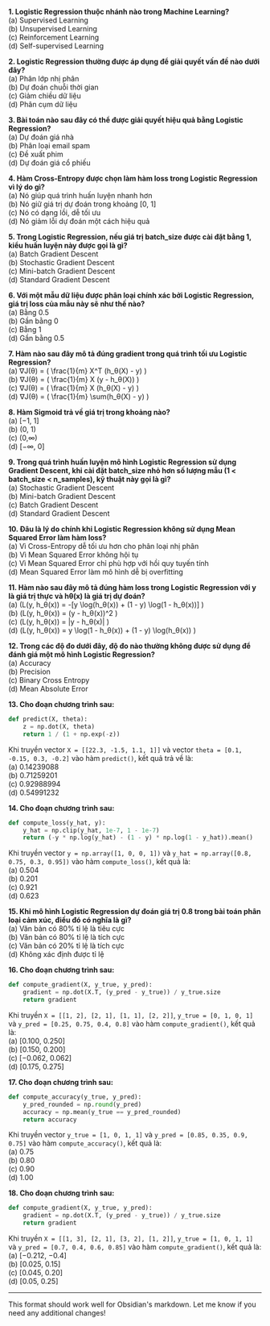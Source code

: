 **1. Logistic Regression thuộc nhánh nào trong Machine Learning?**  
(a) Supervised Learning  
(b) Unsupervised Learning  
(c) Reinforcement Learning  
(d) Self-supervised Learning  

**2. Logistic Regression thường được áp dụng để giải quyết vấn đề nào dưới đây?**  
(a) Phân lớp nhị phân  
(b) Dự đoán chuỗi thời gian  
(c) Giảm chiều dữ liệu  
(d) Phân cụm dữ liệu  

**3. Bài toán nào sau đây có thể được giải quyết hiệu quả bằng Logistic Regression?**  
(a) Dự đoán giá nhà  
(b) Phân loại email spam  
(c) Đề xuất phim  
(d) Dự đoán giá cổ phiếu  

**4. Hàm Cross-Entropy được chọn làm hàm loss trong Logistic Regression vì lý do gì?**  
(a) Nó giúp quá trình huấn luyện nhanh hơn  
(b) Nó giữ giá trị dự đoán trong khoảng [0, 1]  
(c) Nó có dạng lồi, dễ tối ưu  
(d) Nó giảm lỗi dự đoán một cách hiệu quả  

**5. Trong Logistic Regression, nếu giá trị batch_size được cài đặt bằng 1, kiểu huấn luyện này được gọi là gì?**  
(a) Batch Gradient Descent  
(b) Stochastic Gradient Descent  
(c) Mini-batch Gradient Descent  
(d) Standard Gradient Descent  

**6. Với một mẫu dữ liệu được phân loại chính xác bởi Logistic Regression, giá trị loss của mẫu này sẽ như thế nào?**  
(a) Bằng 0.5  
(b) Gần bằng 0  
(c) Bằng 1  
(d) Gần bằng 0.5  

**7. Hàm nào sau đây mô tả đúng gradient trong quá trình tối ưu Logistic Regression?**  
(a) ∇J(θ) = \( \frac{1}{m} X^T (h_θ(X) - y) \)  
(b) ∇J(θ) = \( \frac{1}{m} X (y - h_θ(X)) \)  
(c) ∇J(θ) = \( \frac{1}{m} X (h_θ(X) - y) \)  
(d) ∇J(θ) = \( \frac{1}{m} \sum(h_θ(X) - y) \)  

**8. Hàm Sigmoid trả về giá trị trong khoảng nào?**  
(a) [−1, 1]  
(b) (0, 1)  
(c) (0,∞)  
(d) [−∞, 0]  

**9. Trong quá trình huấn luyện mô hình Logistic Regression sử dụng Gradient Descent, khi cài đặt batch_size nhỏ hơn số lượng mẫu (1 < batch_size < n_samples), kỹ thuật này gọi là gì?**  
(a) Stochastic Gradient Descent  
(b) Mini-batch Gradient Descent  
(c) Batch Gradient Descent  
(d) Standard Gradient Descent  

**10. Đâu là lý do chính khi Logistic Regression không sử dụng Mean Squared Error làm hàm loss?**  
(a) Vì Cross-Entropy dễ tối ưu hơn cho phân loại nhị phân  
(b) Vì Mean Squared Error không hội tụ  
(c) Vì Mean Squared Error chỉ phù hợp với hồi quy tuyến tính  
(d) Mean Squared Error làm mô hình dễ bị overfitting  

**11. Hàm nào sau đây mô tả đúng hàm loss trong Logistic Regression với y là giá trị thực và hθ(x) là giá trị dự đoán?**  
(a) \(L(y, h_θ(x)) = -[y \log(h_θ(x)) + (1 - y) \log(1 - h_θ(x))] \)  
(b) \(L(y, h_θ(x)) = (y - h_θ(x))^2 \)  
(c) \(L(y, h_θ(x)) = |y - h_θ(x)| \)  
(d) \(L(y, h_θ(x)) = y \log(1 - h_θ(x)) + (1 - y) \log(h_θ(x)) \)  

**12. Trong các độ đo dưới đây, độ đo nào thường không được sử dụng để đánh giá một mô hình Logistic Regression?**  
(a) Accuracy  
(b) Precision  
(c) Binary Cross Entropy  
(d) Mean Absolute Error  

**13. Cho đoạn chương trình sau:**  
```python
def predict(X, theta):
    z = np.dot(X, theta)
    return 1 / (1 + np.exp(-z))
```
Khi truyền vector `X = [[22.3, -1.5, 1.1, 1]]` và vector `theta = [0.1, -0.15, 0.3, -0.2]` vào hàm `predict()`, kết quả trả về là:  
(a) 0.14239088  
(b) 0.71259201  
(c) 0.92988994  
(d) 0.54991232  

**14. Cho đoạn chương trình sau:**  
```python
def compute_loss(y_hat, y):
    y_hat = np.clip(y_hat, 1e-7, 1 - 1e-7)
    return (-y * np.log(y_hat) - (1 - y) * np.log(1 - y_hat)).mean()
```
Khi truyền vector `y = np.array([1, 0, 0, 1])` và `y_hat = np.array([0.8, 0.75, 0.3, 0.95])` vào hàm `compute_loss()`, kết quả là:  
(a) 0.504  
(b) 0.201  
(c) 0.921  
(d) 0.623  

**15. Khi mô hình Logistic Regression dự đoán giá trị 0.8 trong bài toán phân loại cảm xúc, điều đó có nghĩa là gì?**  
(a) Văn bản có 80% tỉ lệ là tiêu cực  
(b) Văn bản có 80% tỉ lệ là tích cực  
(c) Văn bản có 20% tỉ lệ là tích cực  
(d) Không xác định được tỉ lệ  

**16. Cho đoạn chương trình sau:**  
```python
def compute_gradient(X, y_true, y_pred):
    gradient = np.dot(X.T, (y_pred - y_true)) / y_true.size
    return gradient
```
Khi truyền `X = [[1, 2], [2, 1], [1, 1], [2, 2]]`, `y_true = [0, 1, 0, 1]` và `y_pred = [0.25, 0.75, 0.4, 0.8]` vào hàm `compute_gradient()`, kết quả là:  
(a) [0.100, 0.250]  
(b) [0.150, 0.200]  
(c) [−0.062, 0.062]  
(d) [0.175, 0.275]  

**17. Cho đoạn chương trình sau:**  
```python
def compute_accuracy(y_true, y_pred):
    y_pred_rounded = np.round(y_pred)
    accuracy = np.mean(y_true == y_pred_rounded)
    return accuracy
```
Khi truyền vector `y_true = [1, 0, 1, 1]` và `y_pred = [0.85, 0.35, 0.9, 0.75]` vào hàm `compute_accuracy()`, kết quả là:  
(a) 0.75  
(b) 0.80  
(c) 0.90  
(d) 1.00  

**18. Cho đoạn chương trình sau:**  
```python
def compute_gradient(X, y_true, y_pred):
    gradient = np.dot(X.T, (y_pred - y_true)) / y_true.size
    return gradient
```
Khi truyền `X = [[1, 3], [2, 1], [3, 2], [1, 2]]`, `y_true = [1, 0, 1, 1]` và `y_pred = [0.7, 0.4, 0.6, 0.85]` vào hàm `compute_gradient()`, kết quả là:  
(a) [−0.212, −0.4]  
(b) [0.025, 0.15]  
(c) [0.045, 0.20]  
(d) [0.05, 0.25]  

--- 

This format should work well for Obsidian's markdown. Let me know if you need any additional changes!